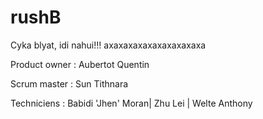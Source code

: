 # rushB
Cyka blyat, idi nahui!!!
axaxaxaxaxaxaxaxaxaxa

Product owner :
Aubertot Quentin

Scrum master :
Sun Tithnara

Techniciens :
Babidi 'Jhen' Moran|
Zhu Lei |
Welte Anthony

